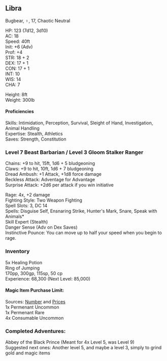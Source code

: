 ## Libra
Bugbear, ♀, 17, Chaotic Neutral

HP: 123 (7d12, 3d10) \
AC: 18 \
Speed: 40ft \
Init: +6 (Adv) \
Prof: +4 \
STR: 18 + 2 \
DEX: 17 + 1 \
CON: 17 + 1 \
INT: 10 \
WIS: 14 \
CHA: 7 

Height: 8ft \
Weight: 300lb

#### Proficiencies
Skills: Intimidation, Perception, Survival, Sleight of Hand, Investigation, Animal Handling \
Expertise: Stealth, Athletics \
Saves: Strength, Constitution

### Level 7 Beast Barbarian / Level 3 Gloom Stalker Ranger

Chains: +9 to hit, 15ft, 1d6 + 5 bludgeoning \
Claws: +9 to hit, 10ft, 1d6 + 7 bludgeoning \
Dread Ambush: +1 Attack, +1d8 force damage \
Reckless Attack: Adventage for Advantage \
Surprise Attack: +2d6 per attack if you win initiative

Rage: 4x, +2 damage \
Fighting Style: Two Weapon Fighting \
Spell Slots: 3, DC 14 \
Spells: Disguise Self, Ensnaring Strike, Hunter's Mark, Snare, Speak with Animals* \
Skill Expert (Stealth) \
Danger Sense (Adv on Dex Saves) \
Instinctive Pounce: You can move up to half your speed when you begin to rage. 

### Inventory
5x Healing Potion \
Ring of Jumping \
170pp, 300gp, 115sp, 50 cp \
Experience: 68,300 (Next Level: 85,000) 

#### Magic Item Purchase Limit: 
Sources: [Number](https://rpg.stackexchange.com/questions/89814/how-rare-are-magic-items-and-how-many-should-i-be-handing-out) and [Prices](https://drive.google.com/file/d/0B8XAiXpOfz9cMWt1RTBicmpmUDg/view?resourcekey=0-ceHUken0_UhQ3Apa6g4SJA) \
1x Permenant Uncommon \
1x Permenant Rare \
4x Consumable Uncommon

### Completed Adventures:
Abbey of the Black Prince (Meant for 4x Level 5, was Level 9) \
Suggested next ones: Another level 5, and maybe a level 3, simply to grind gold and magic items
